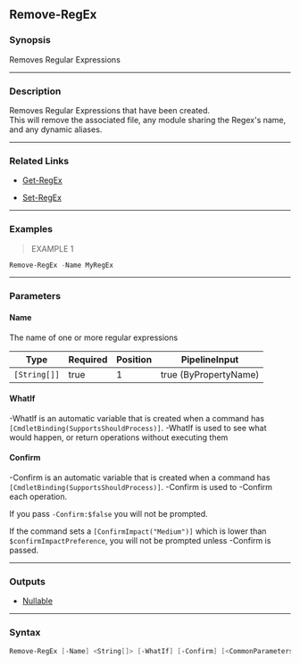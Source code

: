 Remove-RegEx
------------

### Synopsis
Removes Regular Expressions

---

### Description

Removes Regular Expressions that have been created.  
This will remove the associated file, any module sharing the Regex's name, and any dynamic aliases.

---

### Related Links
* [Get-RegEx](Get-RegEx.md)

* [Set-RegEx](Set-RegEx.md)

---

### Examples
> EXAMPLE 1

```PowerShell
Remove-RegEx -Name MyRegEx
```

---

### Parameters
#### **Name**
The name of one or more regular expressions

|Type        |Required|Position|PipelineInput        |
|------------|--------|--------|---------------------|
|`[String[]]`|true    |1       |true (ByPropertyName)|

#### **WhatIf**
-WhatIf is an automatic variable that is created when a command has ```[CmdletBinding(SupportsShouldProcess)]```.
-WhatIf is used to see what would happen, or return operations without executing them
#### **Confirm**
-Confirm is an automatic variable that is created when a command has ```[CmdletBinding(SupportsShouldProcess)]```.
-Confirm is used to -Confirm each operation.

If you pass ```-Confirm:$false``` you will not be prompted.

If the command sets a ```[ConfirmImpact("Medium")]``` which is lower than ```$confirmImpactPreference```, you will not be prompted unless -Confirm is passed.

---

### Outputs
* [Nullable](https://learn.microsoft.com/en-us/dotnet/api/System.Nullable)

---

### Syntax
```PowerShell
Remove-RegEx [-Name] <String[]> [-WhatIf] [-Confirm] [<CommonParameters>]
```
